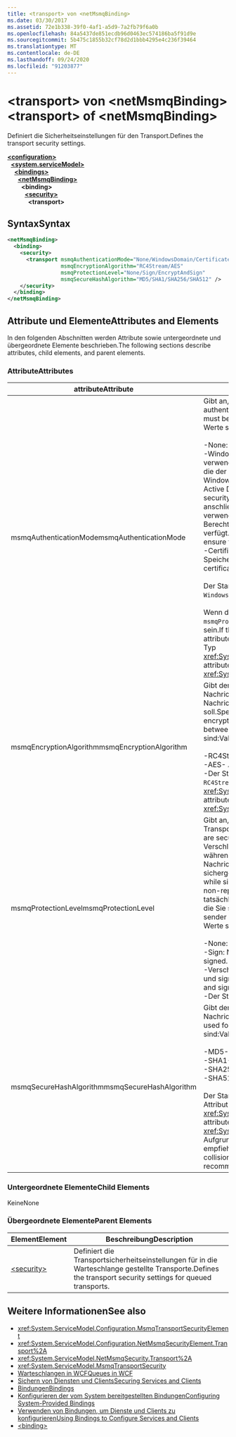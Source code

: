 ```yaml
---
title: <transport> von <netMsmqBinding>
ms.date: 03/30/2017
ms.assetid: 72e1b338-39f0-4af1-a5d9-7a2fb79f6a0b
ms.openlocfilehash: 84a5437de851ecdb96d0463ec574186ba5f91d9e
ms.sourcegitcommit: 5b475c1855b32cf78d2d1bbb4295e4c236f39464
ms.translationtype: MT
ms.contentlocale: de-DE
ms.lasthandoff: 09/24/2020
ms.locfileid: "91203877"
---
```

# <a name="transport-of-netmsmqbinding"></a><span data-ttu-id="3844a-102">\<transport> von \<netMsmqBinding></span><span class="sxs-lookup"><span data-stu-id="3844a-102">\<transport> of \<netMsmqBinding></span></span>

<span data-ttu-id="3844a-103">Definiert die Sicherheitseinstellungen für den Transport.</span><span class="sxs-lookup"><span data-stu-id="3844a-103">Defines the transport security settings.</span></span>  
  
[**\<configuration>**](../configuration-element.md)\
&nbsp;&nbsp;[**\<system.serviceModel>**](system-servicemodel.md)\
&nbsp;&nbsp;&nbsp;&nbsp;[**\<bindings>**](bindings.md)\
&nbsp;&nbsp;&nbsp;&nbsp;&nbsp;&nbsp;[**\<netMsmqBinding>**](netmsmqbinding.md)\
&nbsp;&nbsp;&nbsp;&nbsp;&nbsp;&nbsp;&nbsp;&nbsp;**\<binding>**\
&nbsp;&nbsp;&nbsp;&nbsp;&nbsp;&nbsp;&nbsp;&nbsp;&nbsp;&nbsp;[**\<security>**](security-of-netmsmqbinding.md)\
&nbsp;&nbsp;&nbsp;&nbsp;&nbsp;&nbsp;&nbsp;&nbsp;&nbsp;&nbsp;&nbsp;&nbsp;**\<transport>**  
  
## <a name="syntax"></a><span data-ttu-id="3844a-104">Syntax</span><span class="sxs-lookup"><span data-stu-id="3844a-104">Syntax</span></span>  
  
```xml  
<netMsmqBinding>
  <binding>
    <security>
      <transport msmqAuthenticationMode="None/WindowsDomain/Certificate"
                 msmqEncryptionAlgorithm="RC4Stream/AES"
                 msmqProtectionLevel="None/Sign/EncryptAndSign"
                 msmqSecureHashAlgorithm="MD5/SHA1/SHA256/SHA512" />
    </security>
  </binding>
</netMsmqBinding>
```  
  
## <a name="attributes-and-elements"></a><span data-ttu-id="3844a-105">Attribute und Elemente</span><span class="sxs-lookup"><span data-stu-id="3844a-105">Attributes and Elements</span></span>  

 <span data-ttu-id="3844a-106">In den folgenden Abschnitten werden Attribute sowie untergeordnete und übergeordnete Elemente beschrieben.</span><span class="sxs-lookup"><span data-stu-id="3844a-106">The following sections describe attributes, child elements, and parent elements.</span></span>  
  
### <a name="attributes"></a><span data-ttu-id="3844a-107">Attribute</span><span class="sxs-lookup"><span data-stu-id="3844a-107">Attributes</span></span>  
  
|<span data-ttu-id="3844a-108">attribute</span><span class="sxs-lookup"><span data-stu-id="3844a-108">Attribute</span></span>|<span data-ttu-id="3844a-109">Beschreibung</span><span class="sxs-lookup"><span data-stu-id="3844a-109">Description</span></span>|  
|---------------|-----------------|  
|<span data-ttu-id="3844a-110">msmqAuthenticationMode</span><span class="sxs-lookup"><span data-stu-id="3844a-110">msmqAuthenticationMode</span></span>|<span data-ttu-id="3844a-111">Gibt an, wie die Nachricht vom MSMQ-Transport authentifiziert werden muss.</span><span class="sxs-lookup"><span data-stu-id="3844a-111">Specifies how the message must be authenticated by the MSMQ transport.</span></span> <span data-ttu-id="3844a-112">Gültige Werte sind:</span><span class="sxs-lookup"><span data-stu-id="3844a-112">Valid values include the following:</span></span><br /><br /> <span data-ttu-id="3844a-113">-None: keine Authentifizierung.</span><span class="sxs-lookup"><span data-stu-id="3844a-113">-   None: No authentication.</span></span><br /><span data-ttu-id="3844a-114">-Windows Domain: der Authentifizierungsmechanismus verwendet Active Directory, um das X. 509-Zertifikat für die der Nachricht zugeordnete Sicherheits-ID abzurufen.</span><span class="sxs-lookup"><span data-stu-id="3844a-114">-   WindowsDomain: The authentication mechanism uses Active Directory to retrieve the X.509 certificate for the security identifier associated with the message.</span></span> <span data-ttu-id="3844a-115">Dies wird anschließend zum Prüfen der ACL der Warteschlange verwendet, um sicherzustellen, dass der Benutzer über Berechtigungen zum Schreiben für die Warteschlange verfügt.</span><span class="sxs-lookup"><span data-stu-id="3844a-115">This is then used to check the ACL of the queue to ensure the user has write permission for the queue.</span></span><br /><span data-ttu-id="3844a-116">-Certificate: der Kanal Ruft das Zertifikat aus dem Zertifikat Speicher ab.</span><span class="sxs-lookup"><span data-stu-id="3844a-116">-   Certificate: The channel retrieves the certificate from the certificate store.</span></span><br /><br /> <span data-ttu-id="3844a-117">Der Standardwert lautet `WindowsDomain`.</span><span class="sxs-lookup"><span data-stu-id="3844a-117">The default is `WindowsDomain`.</span></span><br /><br /> <span data-ttu-id="3844a-118">Wenn dieses Attribut auf `None` festgelegt ist, muss das `msmqProtectionLevel`-Attribut auch auf `None` festgelegt sein.</span><span class="sxs-lookup"><span data-stu-id="3844a-118">If this attribute is set to `None`, the `msmqProtectionLevel` attribute must also be set to `None`.</span></span> <span data-ttu-id="3844a-119">Dieses Attribut ist vom Typ <xref:System.ServiceModel.MsmqAuthenticationMode>.</span><span class="sxs-lookup"><span data-stu-id="3844a-119">This attribute is of type <xref:System.ServiceModel.MsmqAuthenticationMode></span></span>|  
|<span data-ttu-id="3844a-120">msmqEncryptionAlgorithm</span><span class="sxs-lookup"><span data-stu-id="3844a-120">msmqEncryptionAlgorithm</span></span>|<span data-ttu-id="3844a-121">Gibt den Algorithmus an, der beim Übertragen von Nachrichten zwischen Warteschlangen-Managern für die Nachrichtenverschlüsselung verwendet werden soll.</span><span class="sxs-lookup"><span data-stu-id="3844a-121">Specifies the algorithm to be used for message encryption on the wire when transferring messages between message queue managers.</span></span> <span data-ttu-id="3844a-122">Gültige Werte sind:</span><span class="sxs-lookup"><span data-stu-id="3844a-122">Valid values include the following:</span></span><br /><br /> <span data-ttu-id="3844a-123">-RC4Stream</span><span class="sxs-lookup"><span data-stu-id="3844a-123">-   RC4Stream</span></span><br /><span data-ttu-id="3844a-124">-AES</span><span class="sxs-lookup"><span data-stu-id="3844a-124">-   AES</span></span><br /><span data-ttu-id="3844a-125">-Der Standardwert ist `RC4Stream` .</span><span class="sxs-lookup"><span data-stu-id="3844a-125">-   The default value is `RC4Stream`.</span></span> <span data-ttu-id="3844a-126">Dieses Attribut ist vom Typ <xref:System.ServiceModel.MsmqEncryptionAlgorithm>.</span><span class="sxs-lookup"><span data-stu-id="3844a-126">This attribute is of type <xref:System.ServiceModel.MsmqEncryptionAlgorithm>.</span></span>|  
|<span data-ttu-id="3844a-127">msmqProtectionLevel</span><span class="sxs-lookup"><span data-stu-id="3844a-127">msmqProtectionLevel</span></span>|<span data-ttu-id="3844a-128">Gibt an, wie die Nachrichten auf der Ebene des MSMQ-Transports gesichert werden.</span><span class="sxs-lookup"><span data-stu-id="3844a-128">Specifies the way messages are secured at the level of the MSMQ transport.</span></span> <span data-ttu-id="3844a-129">Durch die Verschlüsselung wird Nachrichtenintegrität bereitgestellt, während durch Signatur und Verschlüsselung sowohl die Nachrichtenintegrität als auch die Nachweisbarkeit sichergestellt wird.</span><span class="sxs-lookup"><span data-stu-id="3844a-129">Encryption ensures message integrity, while sign and encrypt ensures both message integrity and non-repudiation.</span></span> <span data-ttu-id="3844a-130">Das heißt, die Nachricht stammt tatsächlich vom Absender, und der Absender ist die Person, die Sie sagen.</span><span class="sxs-lookup"><span data-stu-id="3844a-130">That is, the message indeed came from the sender and the sender is who they say they are.</span></span> <span data-ttu-id="3844a-131">Gültige Werte sind:</span><span class="sxs-lookup"><span data-stu-id="3844a-131">Valid values include the following:</span></span><br /><br /> <span data-ttu-id="3844a-132">-None: kein Schutz.</span><span class="sxs-lookup"><span data-stu-id="3844a-132">-   None: No protection.</span></span><br /><span data-ttu-id="3844a-133">-Sign: Nachrichten werden signiert.</span><span class="sxs-lookup"><span data-stu-id="3844a-133">-   Sign: Messages are signed.</span></span><br /><span data-ttu-id="3844a-134">-Verschlüsseltandsign: Nachrichten werden verschlüsselt und signiert.</span><span class="sxs-lookup"><span data-stu-id="3844a-134">-   EncryptAndSign: Messages are encrypted and signed.</span></span><br /><span data-ttu-id="3844a-135">-Der Standardwert ist `Sign` .</span><span class="sxs-lookup"><span data-stu-id="3844a-135">-   The default is `Sign`.</span></span>|  
|<span data-ttu-id="3844a-136">msmqSecureHashAlgorithm</span><span class="sxs-lookup"><span data-stu-id="3844a-136">msmqSecureHashAlgorithm</span></span>|<span data-ttu-id="3844a-137">Gibt den Hashalgorithmus für die Berechnung des Nachrichtenhashs an.</span><span class="sxs-lookup"><span data-stu-id="3844a-137">Specifies the hash algorithm to be used for computing the message digest.</span></span> <span data-ttu-id="3844a-138">Gültige Werte sind:</span><span class="sxs-lookup"><span data-stu-id="3844a-138">Valid values include the following:</span></span><br /><br /> <span data-ttu-id="3844a-139">-MD5</span><span class="sxs-lookup"><span data-stu-id="3844a-139">-   MD5</span></span><br /><span data-ttu-id="3844a-140">-SHA1</span><span class="sxs-lookup"><span data-stu-id="3844a-140">-   SHA1</span></span><br /><span data-ttu-id="3844a-141">-SHA256</span><span class="sxs-lookup"><span data-stu-id="3844a-141">-   SHA256</span></span><br /><span data-ttu-id="3844a-142">-SHA512</span><span class="sxs-lookup"><span data-stu-id="3844a-142">-   SHA512</span></span><br /><br /> <span data-ttu-id="3844a-143">Der Standardwert lautet `SHA1`.</span><span class="sxs-lookup"><span data-stu-id="3844a-143">The default is `SHA1`.</span></span> <span data-ttu-id="3844a-144">Dieses Attribut ist vom Typ <xref:System.ServiceModel.MsmqSecureHashAlgorithm>.</span><span class="sxs-lookup"><span data-stu-id="3844a-144">This attribute is of type <xref:System.ServiceModel.MsmqSecureHashAlgorithm>.</span></span><br><span data-ttu-id="3844a-145">Aufgrund von Konnektivitätsproblemen mit MD5 und SHA1 empfiehlt Microsoft SHA256 oder eine bessere.</span><span class="sxs-lookup"><span data-stu-id="3844a-145">Due to collision problems with MD5 and SHA1, Microsoft recommends SHA256 or better.</span></span>|  
  
### <a name="child-elements"></a><span data-ttu-id="3844a-146">Untergeordnete Elemente</span><span class="sxs-lookup"><span data-stu-id="3844a-146">Child Elements</span></span>  

 <span data-ttu-id="3844a-147">Keine</span><span class="sxs-lookup"><span data-stu-id="3844a-147">None</span></span>  
  
### <a name="parent-elements"></a><span data-ttu-id="3844a-148">Übergeordnete Elemente</span><span class="sxs-lookup"><span data-stu-id="3844a-148">Parent Elements</span></span>  
  
|<span data-ttu-id="3844a-149">Element</span><span class="sxs-lookup"><span data-stu-id="3844a-149">Element</span></span>|<span data-ttu-id="3844a-150">Beschreibung</span><span class="sxs-lookup"><span data-stu-id="3844a-150">Description</span></span>|  
|-------------|-----------------|  
|[\<security>](security-of-netmsmqbinding.md)|<span data-ttu-id="3844a-151">Definiert die Transportsicherheitseinstellungen für in die Warteschlange gestellte Transporte.</span><span class="sxs-lookup"><span data-stu-id="3844a-151">Defines the transport security settings for queued transports.</span></span>|  
  
## <a name="see-also"></a><span data-ttu-id="3844a-152">Weitere Informationen</span><span class="sxs-lookup"><span data-stu-id="3844a-152">See also</span></span>

- <xref:System.ServiceModel.Configuration.MsmqTransportSecurityElement>
- <xref:System.ServiceModel.Configuration.NetMsmqSecurityElement.Transport%2A>
- <xref:System.ServiceModel.NetMsmqSecurity.Transport%2A>
- <xref:System.ServiceModel.MsmqTransportSecurity>
- [<span data-ttu-id="3844a-153">Warteschlangen in WCF</span><span class="sxs-lookup"><span data-stu-id="3844a-153">Queues in WCF</span></span>](../../../wcf/feature-details/queues-in-wcf.md)
- [<span data-ttu-id="3844a-154">Sichern von Diensten und Clients</span><span class="sxs-lookup"><span data-stu-id="3844a-154">Securing Services and Clients</span></span>](../../../wcf/feature-details/securing-services-and-clients.md)
- [<span data-ttu-id="3844a-155">Bindungen</span><span class="sxs-lookup"><span data-stu-id="3844a-155">Bindings</span></span>](../../../wcf/bindings.md)
- [<span data-ttu-id="3844a-156">Konfigurieren der vom System bereitgestellten Bindungen</span><span class="sxs-lookup"><span data-stu-id="3844a-156">Configuring System-Provided Bindings</span></span>](../../../wcf/feature-details/configuring-system-provided-bindings.md)
- [<span data-ttu-id="3844a-157">Verwenden von Bindungen, um Dienste und Clients zu konfigurieren</span><span class="sxs-lookup"><span data-stu-id="3844a-157">Using Bindings to Configure Services and Clients</span></span>](../../../wcf/using-bindings-to-configure-services-and-clients.md)
- [\<binding>](bindings.md)
